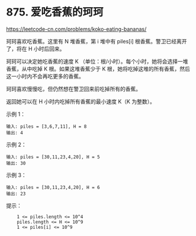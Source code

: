 # 875. 爱吃香蕉的珂珂
https://leetcode-cn.com/problems/koko-eating-bananas/

珂珂喜欢吃香蕉。这里有 N 堆香蕉，第 i 堆中有 piles[i] 根香蕉。警卫已经离开了，将在 H 小时后回来。

珂珂可以决定她吃香蕉的速度 K （单位：根/小时）。每个小时，她将会选择一堆香蕉，从中吃掉 K 根。如果这堆香蕉少于 K 根，她将吃掉这堆的所有香蕉，然后这一小时内不会再吃更多的香蕉。

珂珂喜欢慢慢吃，但仍然想在警卫回来前吃掉所有的香蕉。

返回她可以在 H 小时内吃掉所有香蕉的最小速度 K（K 为整数）。



示例 1：
```
输入: piles = [3,6,7,11], H = 8
输出: 4
```

示例 2：
```
输入: piles = [30,11,23,4,20], H = 5
输出: 30
```

示例 3：
```
输入: piles = [30,11,23,4,20], H = 6
输出: 23
```


提示：
```
    1 <= piles.length <= 10^4
    piles.length <= H <= 10^9
    1 <= piles[i] <= 10^9
```
